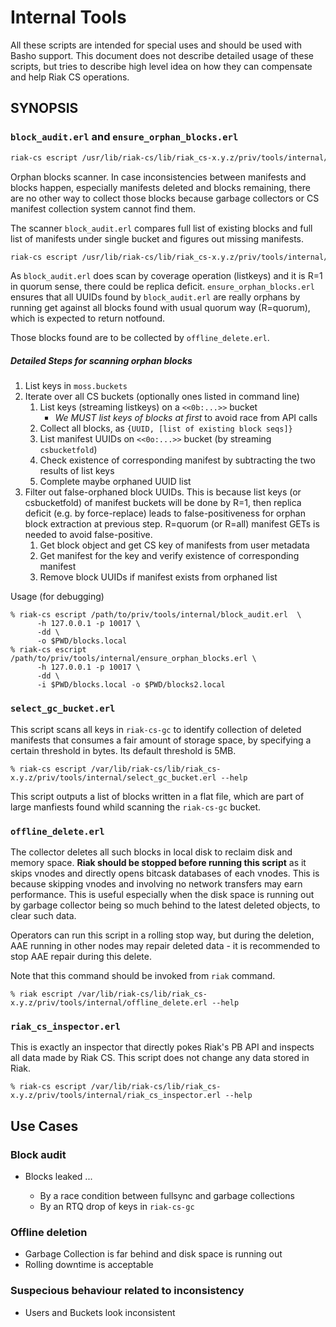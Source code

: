 # Internal Tools

All these scripts are intended for special uses and should be used
with Basho support. This document does not describe detailed usage of
these scripts, but tries to describe high level idea on how they can
compensate and help Riak CS operations.

## SYNOPSIS

### `block_audit.erl` and `ensure_orphan_blocks.erl`

```sh
riak-cs escript /usr/lib/riak-cs/lib/riak_cs-x.y.z/priv/tools/internal/block_audit.erl --help
```

Orphan blocks scanner. In case inconsistencies between manifests and
blocks happen, especially manifests deleted and blocks remaining,
there are no other way to collect those blocks because garbage
collectors or CS manifest collection system cannot find them.

The scanner `block_audit.erl` compares full list of existing blocks
and full list of manifests under single bucket and figures out missing
manifests.

```sh
riak-cs escript /usr/lib/riak-cs/lib/riak_cs-x.y.z/priv/tools/internal/block_audit.erl --help
```

As `block_audit.erl` does scan by coverage operation (listkeys) and it
is R=1 in quorum sense, there could be replica
deficit. `ensure_orphan_blocks.erl` ensures that all UUIDs found by
`block_audit.erl` are really orphans by running get against all blocks
found with usual quorum way (R=quorum), which is expected to return
notfound.

Those blocks found are to be collected by `offline_delete.erl`.

##### Detailed Steps for scanning orphan blocks

1. List keys in `moss.buckets`
2. Iterate over all CS buckets (optionally ones listed in command line)
   1. List keys (streaming listkeys) on a `<<0b:...>>` bucket
      - *We MUST list keys of blocks at first* to avoid race from API calls
   2. Collect all blocks, as `{UUID, [list of existing block seqs]}`
   3. List manifest UUIDs on `<<0o:...>>` bucket (by streaming `csbucketfold`)
   4. Check existence of corresponding manifest by subtracting the two
      results of list keys
   5. Complete maybe orphaned UUID list
3. Filter out false-orphaned block UUIDs.
   This is because list keys (or csbucketfold) of manifest buckets will
   be done by R=1, then replica deficit (e.g. by force-replace) leads to
   false-positiveness for orphan block extraction at previous step.
   R=quorum (or R=all) manifest GETs is needed to avoid false-positive.
   1. Get block object and get CS key of manifests from user metadata
   2. Get manifest for the key and verify existence of corresponding manifest
   3. Remove block UUIDs if manifest exists from orphaned list

Usage (for debugging)

```
% riak-cs escript /path/to/priv/tools/internal/block_audit.erl  \
      -h 127.0.0.1 -p 10017 \
      -dd \
      -o $PWD/blocks.local
% riak-cs escript /path/to/priv/tools/internal/ensure_orphan_blocks.erl \
      -h 127.0.0.1 -p 10017 \
      -dd \
      -i $PWD/blocks.local -o $PWD/blocks2.local
```

### `select_gc_bucket.erl`

This script scans all keys in `riak-cs-gc` to identify collection of
deleted manifests that consumes a fair amount of storage space, by
specifying a certain threshold in bytes. Its default threshold is 5MB.

```
% riak-cs escript /var/lib/riak-cs/lib/riak_cs-x.y.z/priv/tools/internal/select_gc_bucket.erl --help
```

This script outputs a list of blocks written in a flat file, which are
part of large manfiests found whild scanning the `riak-cs-gc` bucket.

### `offline_delete.erl`

The collector deletes all such blocks in local disk to reclaim disk
and memory space. **Riak should be stopped before running this
script** as it skips vnodes and directly opens bitcask databases of
each vnodes. This is because skipping vnodes and involving no network
transfers may earn performance. This is useful especially when the
disk space is running out by garbage collector being so much behind to
the latest deleted objects, to clear such data.

Operators can run this script in a rolling stop way, but during the
deletion, AAE running in other nodes may repair deleted data - it is
recommended to stop AAE repair during this delete.

Note that this command should be invoked from `riak` command.

```
% riak escript /var/lib/riak-cs/lib/riak_cs-x.y.z/priv/tools/internal/offline_delete.erl --help
```

### `riak_cs_inspector.erl`

This is exactly an inspector that directly pokes Riak's PB API and
inspects all data made by Riak CS. This script does not change any
data stored in Riak.

```
% riak-cs escript /var/lib/riak-cs/lib/riak_cs-x.y.z/priv/tools/internal/riak_cs_inspector.erl --help
```

## Use Cases

### Block audit

* Blocks leaked ...

  * By a race condition between fullsync and garbage collections
  * By an RTQ drop of keys in `riak-cs-gc`

### Offline deletion

* Garbage Collection is far behind and disk space is running out
* Rolling downtime is acceptable

### Suspecious behaviour related to inconsistency

* Users and Buckets look inconsistent
